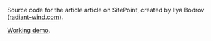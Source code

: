 Source code for the article []()
article on
SitePoint,
created by Ilya Bodrov ([radiant-wind.com](http://radiant-wind.com)).

[Working demo](http://sitepoint-mailboxer.herokuapp.com/).